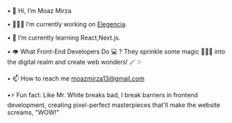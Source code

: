 • 👋 Hi, I’m Moaz Mirza

• 👨🏻‍💻 I’m currently working on [Elegencia](https://elegencia.vercel.app/).

• 🌱 I’m currently learning React,Next.js.

• 👁️ What Front-End Developers Do 💻 ? They sprinkle some magic 🧙🏻‍♂️ into the digital realm and create web wonders! 🪄 ✨ 

• 📫 How to reach me moazmirza13@gmail.com

•⚡ Fun fact: Like Mr. White breaks bad, I break barriers in frontend development, creating pixel-perfect masterpieces that'll make the website screams, "WOW!" 

